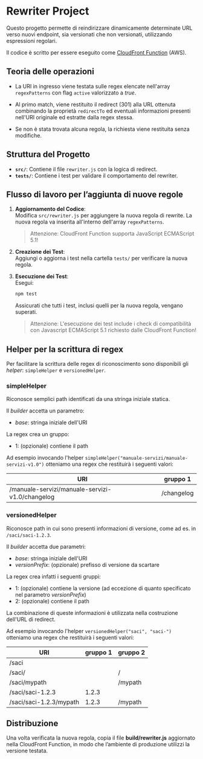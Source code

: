 # Rewriter Project

Questo progetto permette di reindirizzare dinamicamente determinate URL verso nuovi endpoint, sia versionati che non versionati, utilizzando espressioni regolari. 

Il codice è scritto per essere eseguito come [CloudFront Function](https://docs.aws.amazon.com/AmazonCloudFront/latest/DeveloperGuide/cloudfront-functions.html) (AWS). 

## Teoria delle operazioni

- La URI in ingresso viene testata sulle regex elencate nell'array `regexPatterns` con flag `active` valorizzato a _true_. 

- Al primo match, viene restituito il redirect (301) alla URL ottenuta combinando la proprietà `redirectTo` ed eventuali informazioni presenti nell'URI originale ed estratte dalla regex stessa.

- Se non è stata trovata alcuna regola, la richiesta viene restituita senza modifiche.

## Struttura del Progetto

- **`src/`**: Contiene il file `rewriter.js` con la logica di redirect.
- **`tests/`**: Contiene i test per validare il comportamento del rewriter.

## Flusso di lavoro per l’aggiunta di nuove regole

1. **Aggiornamento del Codice**:  
   Modifica `src/rewriter.js` per aggiungere la nuova regola di rewrite. La nuova regola va inserita all'interno dell'array `regexPatterns`. 

   > Attenzione: CloudFront Function supporta JavaScript ECMAScript 5.1!

2. **Creazione dei Test**:  
   Aggiungi o aggiorna i test nella cartella `tests/` per verificare la nuova regola.

3. **Esecuzione dei Test**:  
   Esegui:
   ```bash
   npm test
    ```

   Assicurati che tutti i test, inclusi quelli per la nuova regola, vengano superati.

   > Attenzione: L'esecuzione dei test include i check di compatibilità con Javascript ECMAScript 5.1 richiesto dalle CloudFront Function!

## Helper per la scrittura di regex
Per facilitare la scrittura delle regex di riconoscimento sono disponibili gli _helper_: `simpleHelper` e `versionedHelper`. 

### simpleHelper
Riconosce semplici path identificati da una stringa iniziale statica.

Il _builder_ accetta un parametro:
- _base_: stringa iniziale dell'URI

La regex crea un gruppo:

- 1: (opzionale) contiene il path

Ad esempio invocando l'helper `simpleHelper("manuale-servizi/manuale-servizi-v1.0")` otteniamo una regex che restituirà i seguenti valori:

| URI | gruppo 1 |
| --- | ------- |
| /manuale-servizi/manuale-servizi-v1.0/changelog | /changelog


### versionedHelper
Riconosce path in cui sono presenti informazioni di versione, come ad es. in `/saci/saci-1.2.3`.

Il _builder_ accetta due parametri:
- _base_: stringa iniziale dell'URI
- _versionPrefix_: (opzionale) prefisso di versione da scartare

La regex crea infatti i seguenti gruppi:

- 1: (opzionale) contiene la versione (ad eccezione di quanto specificato nel parametro _versionPrefix_)
- 2: (opzionale) contiene il path

La combinazione di queste informazioni è utilizzata nella costruzione dell'URL di redirect.

Ad esempio invocando l'helper `versionedHelper("saci", "saci-")` otteniamo una regex che restituirà i seguenti valori:

| URI | gruppo 1 | gruppo 2
| --- | ------- | ----
| /saci | | 
| /saci/ | | /
| /saci/mypath | | /mypath
| /saci/saci-1.2.3 | 1.2.3 |
| /saci/saci-1.2.3/mypath | 1.2.3 | /mypath

## Distribuzione
Una volta verificata la nuova regola, copia il file **build/rewriter.js** aggiornato nella CloudFront Function, in modo che l’ambiente di produzione utilizzi la versione testata.
